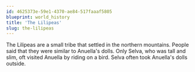 ```yaml
---
id: 4625373e-59e1-4370-ae84-517faaaf5805
blueprint: world_history
title: 'The Lilipeas'
slug: the-lilipeas
---
```

The Lilipeas are a small tribe that settled in the northern mountains. People said that they were similar to Anuella's dolls. Only Selva, who was tall and slim, oft visited Anuella by riding on a bird. Selva often took Anuella's dolls outside.